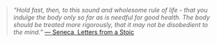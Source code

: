 
> _“Hold fast, then, to this sound and wholesome rule of life - that you indulge the body only so far as is needful for good health. The body should be treated more rigorously, that it may not be disobedient to the mind.”_
> [― Seneca, Letters from a Stoic](https://www.goodreads.com/quotes/7165626-hold-fast-then-to-this-sound-and-wholesome-rule-of)
